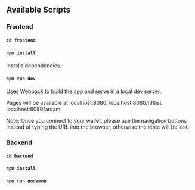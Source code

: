 ## Available Scripts
### Frontend
#### `cd frontend`

#### `npm install`

Installs dependencies.

#### `npm run dev`

Uses Webpack to build the app and serve in a local dev server.

Pages will be available at localhost:8080, localhost:8080/nftlist, localhost:8080/arcam.

Note: Once you connect to your wallet, please use the navigation buttons instead of
typing the URL into the browser, otherwise the state will be lost.

### Backend
#### `cd backend`

#### `npm install`

#### `npm run nodemon`
